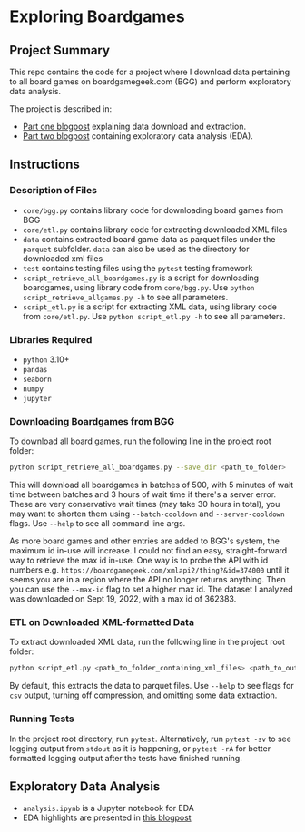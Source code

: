 # Exploring Boardgames
## Project Summary

This repo contains the code for a project where I download data pertaining to all board games on boardgamegeek.com (BGG) and perform exploratory data analysis.

The project is described in:
- [Part one blogpost](https://mixedconclusions.com/blog/boardgames_part_one/) explaining data download and extraction.
- [Part two blogpost](https://mixedconclusions.com/blog/boardgames_part_two/#what-is-the-golden-age-of-board-games) containing exploratory data analysis (EDA).


## Instructions
### Description of Files
- `core/bgg.py` contains library code for downloading board games from BGG
- `core/etl.py` contains library code for extracting downloaded XML files
- `data` contains extracted board game data as parquet files under the `parquet` subfolder. `data` can also be used as the directory for downloaded xml files
- `test` contains testing files using the `pytest` testing framework
- `script_retrieve_all_boardgames.py` is a script for downloading boardgames, using library code from `core/bgg.py`. Use `python script_retrieve_allgames.py -h` to see all parameters.
- `script_etl.py` is a script for extracting XML data, using library code from `core/etl.py`. Use `python script_etl.py -h` to see all parameters.


### Libraries Required
- `python` 3.10+
- `pandas`
- `seaborn`
- `numpy`
- `jupyter`

### Downloading Boardgames from BGG

To download all board games, run the following line in the project root folder:
 ```sh
python script_retrieve_all_boardgames.py --save_dir <path_to_folder>
 ```
This will download all boardgames in batches of 500, with 5 minutes of wait time between batches and 3 hours of wait time if there's a server error. These are very conservative wait times (may take 30 hours in total), you may want to shorten them using `--batch-cooldown` and `--server-cooldown` flags. Use `--help` to see all command line args.

As more board games and other entries are added to BGG's system, the maximum id in-use will increase. I could not find an easy, straight-forward way to retrieve the max id in-use. One way is to probe the API with id numbers e.g. `https://boardgamegeek.com/xmlapi2/thing?&id=374000` until it seems you are in a region where the API no longer returns anything. Then you can use the `--max-id` flag to set a higher max id. The dataset I analyzed was downloaded on Sept 19, 2022, with a max id of 362383.


### ETL on Downloaded XML-formatted Data
To extract downloaded XML data, run the following line in the project root folder:
```sh
python script_etl.py <path_to_folder_containing_xml_files> <path_to_output_folder> <prefix_for_extracted_files>
```
By default, this extracts the data to parquet files. Use `--help` to see flags for `csv` output, turning off compression, and omitting some data extraction.

### Running Tests
In the project root directory, run `pytest`. Alternatively, run `pytest -sv` to see logging output from `stdout` as it is happening, or `pytest -rA` for better formatted logging output after the tests have finished running.

## Exploratory Data Analysis
- `analysis.ipynb` is a Jupyter notebook for EDA
- EDA highlights are presented in [this blogpost](https://mixedconclusions.com/blog/boardgames_part_two/)
